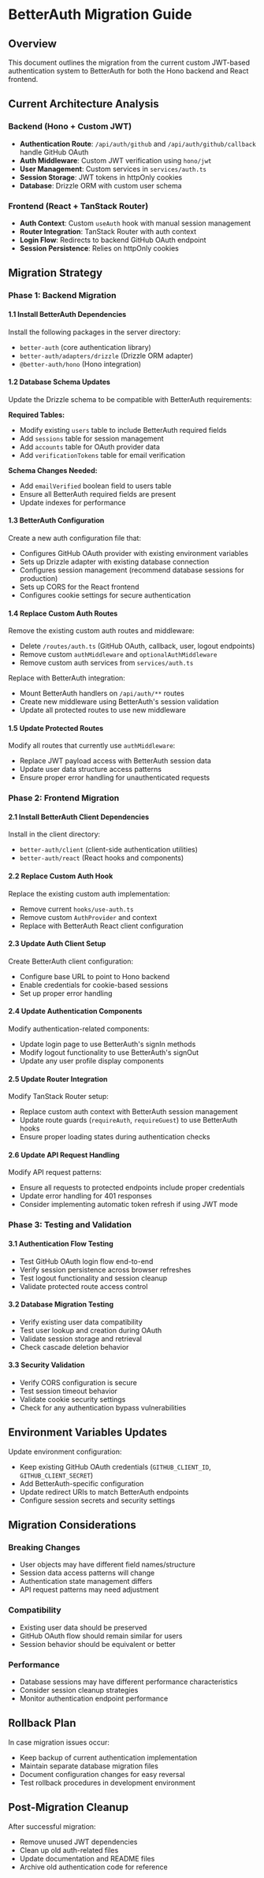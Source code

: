 # BetterAuth Migration Guide

## Overview

This document outlines the migration from the current custom JWT-based authentication system to BetterAuth for both the Hono backend and React frontend.

## Current Architecture Analysis

### Backend (Hono + Custom JWT)

- **Authentication Route**: `/api/auth/github` and `/api/auth/github/callback` handle GitHub OAuth
- **Auth Middleware**: Custom JWT verification using `hono/jwt`
- **User Management**: Custom services in `services/auth.ts`
- **Session Storage**: JWT tokens in httpOnly cookies
- **Database**: Drizzle ORM with custom user schema

### Frontend (React + TanStack Router)

- **Auth Context**: Custom `useAuth` hook with manual session management
- **Router Integration**: TanStack Router with auth context
- **Login Flow**: Redirects to backend GitHub OAuth endpoint
- **Session Persistence**: Relies on httpOnly cookies

## Migration Strategy

### Phase 1: Backend Migration

#### 1.1 Install BetterAuth Dependencies

Install the following packages in the server directory:

- `better-auth` (core authentication library)
- `better-auth/adapters/drizzle` (Drizzle ORM adapter)
- `@better-auth/hono` (Hono integration)

#### 1.2 Database Schema Updates

Update the Drizzle schema to be compatible with BetterAuth requirements:

**Required Tables:**

- Modify existing `users` table to include BetterAuth required fields
- Add `sessions` table for session management
- Add `accounts` table for OAuth provider data
- Add `verificationTokens` table for email verification

**Schema Changes Needed:**

- Add `emailVerified` boolean field to users table
- Ensure all BetterAuth required fields are present
- Update indexes for performance

#### 1.3 BetterAuth Configuration

Create a new auth configuration file that:

- Configures GitHub OAuth provider with existing environment variables
- Sets up Drizzle adapter with existing database connection
- Configures session management (recommend database sessions for production)
- Sets up CORS for the React frontend
- Configures cookie settings for secure authentication

#### 1.4 Replace Custom Auth Routes

Remove the existing custom auth routes and middleware:

- Delete `/routes/auth.ts` (GitHub OAuth, callback, user, logout endpoints)
- Remove custom `authMiddleware` and `optionalAuthMiddleware`
- Remove custom auth services from `services/auth.ts`

Replace with BetterAuth integration:

- Mount BetterAuth handlers on `/api/auth/**` routes
- Create new middleware using BetterAuth's session validation
- Update all protected routes to use new middleware

#### 1.5 Update Protected Routes

Modify all routes that currently use `authMiddleware`:

- Replace JWT payload access with BetterAuth session data
- Update user data structure access patterns
- Ensure proper error handling for unauthenticated requests

### Phase 2: Frontend Migration

#### 2.1 Install BetterAuth Client Dependencies

Install in the client directory:

- `better-auth/client` (client-side authentication utilities)
- `better-auth/react` (React hooks and components)

#### 2.2 Replace Custom Auth Hook

Replace the existing custom auth implementation:

- Remove current `hooks/use-auth.ts`
- Remove custom `AuthProvider` and context
- Replace with BetterAuth React client configuration

#### 2.3 Update Auth Client Setup

Create BetterAuth client configuration:

- Configure base URL to point to Hono backend
- Enable credentials for cookie-based sessions
- Set up proper error handling

#### 2.4 Update Authentication Components

Modify authentication-related components:

- Update login page to use BetterAuth's signIn methods
- Modify logout functionality to use BetterAuth's signOut
- Update any user profile display components

#### 2.5 Update Router Integration

Modify TanStack Router setup:

- Replace custom auth context with BetterAuth session management
- Update route guards (`requireAuth`, `requireGuest`) to use BetterAuth hooks
- Ensure proper loading states during authentication checks

#### 2.6 Update API Request Handling

Modify API request patterns:

- Ensure all requests to protected endpoints include proper credentials
- Update error handling for 401 responses
- Consider implementing automatic token refresh if using JWT mode

### Phase 3: Testing and Validation

#### 3.1 Authentication Flow Testing

- Test GitHub OAuth login flow end-to-end
- Verify session persistence across browser refreshes
- Test logout functionality and session cleanup
- Validate protected route access control

#### 3.2 Database Migration Testing

- Verify existing user data compatibility
- Test user lookup and creation during OAuth
- Validate session storage and retrieval
- Check cascade deletion behavior

#### 3.3 Security Validation

- Verify CORS configuration is secure
- Test session timeout behavior
- Validate cookie security settings
- Check for any authentication bypass vulnerabilities

## Environment Variables Updates

Update environment configuration:

- Keep existing GitHub OAuth credentials (`GITHUB_CLIENT_ID`, `GITHUB_CLIENT_SECRET`)
- Add BetterAuth-specific configuration
- Update redirect URIs to match BetterAuth endpoints
- Configure session secrets and security settings

## Migration Considerations

### Breaking Changes

- User objects may have different field names/structure
- Session data access patterns will change
- Authentication state management differs
- API request patterns may need adjustment

### Compatibility

- Existing user data should be preserved
- GitHub OAuth flow should remain similar for users
- Session behavior should be equivalent or better

### Performance

- Database sessions may have different performance characteristics
- Consider session cleanup strategies
- Monitor authentication endpoint performance

## Rollback Plan

In case migration issues occur:

- Keep backup of current authentication implementation
- Maintain separate database migration files
- Document configuration changes for easy reversal
- Test rollback procedures in development environment

## Post-Migration Cleanup

After successful migration:

- Remove unused JWT dependencies
- Clean up old auth-related files
- Update documentation and README files
- Archive old authentication code for reference
